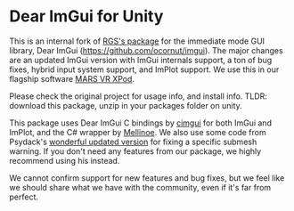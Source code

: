 # Dear ImGui for Unity

This is an internal fork of [RGS's package](https://github.com/realgamessoftware/dear-imgui-unity) for the immediate mode GUI library, Dear ImGui (https://github.com/ocornut/imgui).
The major changes are an updated ImGui version with ImGui internals support, a ton of bug fixes, hybrid input system support, and ImPlot support.
We use this in our flagship software [MARS VR XPod](https://marsvrlab.com/mars-vr-xpod/). 

Please check the original project for usage info, and install info. TLDR: download this package, unzip in your packages folder on unity.

This package uses Dear ImGui C bindings by [cimgui](https://github.com/cimgui/cimgui) for both ImGui and ImPlot, and the C# wrapper by [Mellinoe](https://github.com/mellinoe/ImGui.NET). 
We also use some code from Psydack's [wonderful updated version](https://github.com/psydack/uimgui) for fixing a specific submesh warning. If you don't need any features from our package, we highly recommend using his instead.

We cannot confirm support for new features and bug fixes, but we feel like we should share what we have with the community, even if it's far from perfect.
